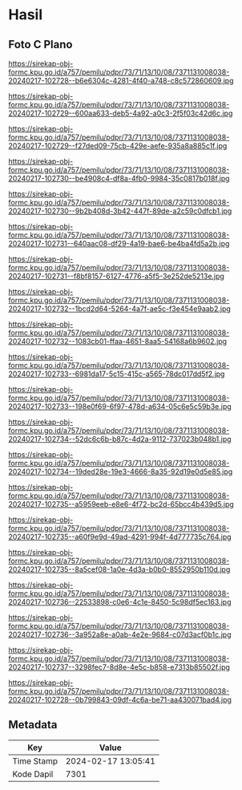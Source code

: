 # Hasil

## Foto C Plano

https://sirekap-obj-formc.kpu.go.id/a757/pemilu/pdpr/73/71/13/10/08/7371131008038-20240217-102728--b6e6304c-4281-4f40-a748-c8c572860609.jpg

https://sirekap-obj-formc.kpu.go.id/a757/pemilu/pdpr/73/71/13/10/08/7371131008038-20240217-102729--600aa633-deb5-4a92-a0c3-2f5f03c42d6c.jpg

https://sirekap-obj-formc.kpu.go.id/a757/pemilu/pdpr/73/71/13/10/08/7371131008038-20240217-102729--f27ded09-75cb-429e-aefe-935a8a885c1f.jpg

https://sirekap-obj-formc.kpu.go.id/a757/pemilu/pdpr/73/71/13/10/08/7371131008038-20240217-102730--be4908c4-df8a-4fb0-9984-35c0817b018f.jpg

https://sirekap-obj-formc.kpu.go.id/a757/pemilu/pdpr/73/71/13/10/08/7371131008038-20240217-102730--9b2b408d-3b42-447f-89de-a2c59c0dfcb1.jpg

https://sirekap-obj-formc.kpu.go.id/a757/pemilu/pdpr/73/71/13/10/08/7371131008038-20240217-102731--640aac08-df29-4a19-bae6-be4ba4fd5a2b.jpg

https://sirekap-obj-formc.kpu.go.id/a757/pemilu/pdpr/73/71/13/10/08/7371131008038-20240217-102731--f8bf8157-6127-4776-a5f5-3e252de5213e.jpg

https://sirekap-obj-formc.kpu.go.id/a757/pemilu/pdpr/73/71/13/10/08/7371131008038-20240217-102732--1bcd2d64-5264-4a7f-ae5c-f3e454e9aab2.jpg

https://sirekap-obj-formc.kpu.go.id/a757/pemilu/pdpr/73/71/13/10/08/7371131008038-20240217-102732--1083cb01-ffaa-4651-8aa5-54168a6b9602.jpg

https://sirekap-obj-formc.kpu.go.id/a757/pemilu/pdpr/73/71/13/10/08/7371131008038-20240217-102733--6981da17-5c15-415c-a565-78dc017dd5f2.jpg

https://sirekap-obj-formc.kpu.go.id/a757/pemilu/pdpr/73/71/13/10/08/7371131008038-20240217-102733--198e0f69-6f97-478d-a634-05c6e5c59b3e.jpg

https://sirekap-obj-formc.kpu.go.id/a757/pemilu/pdpr/73/71/13/10/08/7371131008038-20240217-102734--52dc6c6b-b87c-4d2a-9112-737023b048b1.jpg

https://sirekap-obj-formc.kpu.go.id/a757/pemilu/pdpr/73/71/13/10/08/7371131008038-20240217-102734--19ded28e-19e3-4666-8a35-92d19e0d5e85.jpg

https://sirekap-obj-formc.kpu.go.id/a757/pemilu/pdpr/73/71/13/10/08/7371131008038-20240217-102735--a5959eeb-e8e6-4f72-bc2d-65bcc4b439d5.jpg

https://sirekap-obj-formc.kpu.go.id/a757/pemilu/pdpr/73/71/13/10/08/7371131008038-20240217-102735--a60f9e9d-49ad-4291-994f-4d777735c764.jpg

https://sirekap-obj-formc.kpu.go.id/a757/pemilu/pdpr/73/71/13/10/08/7371131008038-20240217-102735--8a5cef08-1a0e-4d3a-b0b0-8552950b110d.jpg

https://sirekap-obj-formc.kpu.go.id/a757/pemilu/pdpr/73/71/13/10/08/7371131008038-20240217-102736--22533898-c0e6-4c1e-8450-5c98df5ec163.jpg

https://sirekap-obj-formc.kpu.go.id/a757/pemilu/pdpr/73/71/13/10/08/7371131008038-20240217-102736--3a952a8e-a0ab-4e2e-9684-c07d3acf0b1c.jpg

https://sirekap-obj-formc.kpu.go.id/a757/pemilu/pdpr/73/71/13/10/08/7371131008038-20240217-102737--3298fec7-8d8e-4e5c-b858-e7313b85502f.jpg

https://sirekap-obj-formc.kpu.go.id/a757/pemilu/pdpr/73/71/13/10/08/7371131008038-20240217-102728--0b799843-09df-4c6a-be71-aa430071bad4.jpg


## Metadata

| Key        | Value               |
| ---------- | ------------------- |
| Time Stamp | 2024-02-17 13:05:41 |
| Kode Dapil | 7301                |



